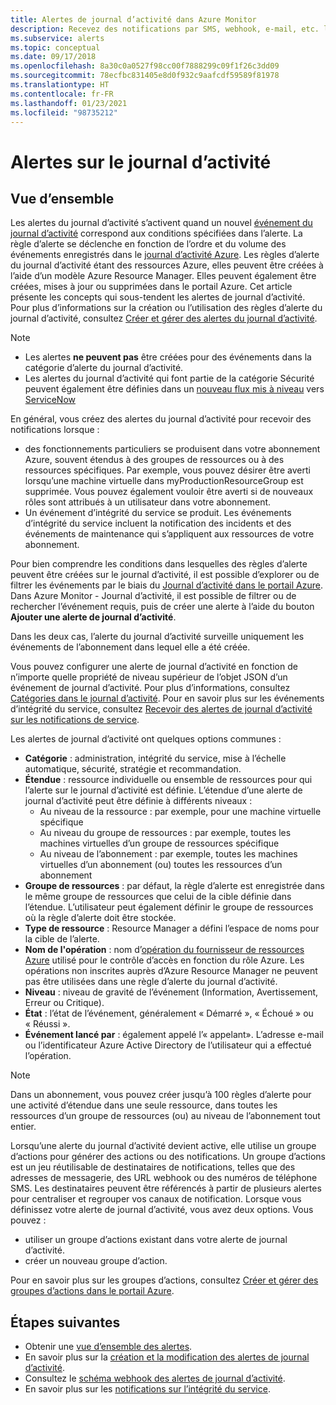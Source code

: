 ```yaml
---
title: Alertes de journal d’activité dans Azure Monitor
description: Recevez des notifications par SMS, webhook, e-mail, etc. lors de la survenue de certains événements dans le journal d’activité.
ms.subservice: alerts
ms.topic: conceptual
ms.date: 09/17/2018
ms.openlocfilehash: 8a30c0a0527f98cc00f7888299c09f1f26c3dd09
ms.sourcegitcommit: 78ecfbc831405e8d0f932c9aafcdf59589f81978
ms.translationtype: HT
ms.contentlocale: fr-FR
ms.lasthandoff: 01/23/2021
ms.locfileid: "98735212"
---
```

# <a name="alerts-on-activity-log"></a>Alertes sur le journal d’activité

## <a name="overview"></a>Vue d’ensemble

Les alertes du journal d’activité s’activent quand un nouvel [événement du journal d’activité](activity-log-schema.md) correspond aux conditions spécifiées dans l’alerte. La règle d’alerte se déclenche en fonction de l’ordre et du volume des événements enregistrés dans le [journal d’activité Azure](platform-logs-overview.md). Les règles d’alerte du journal d’activité étant des ressources Azure, elles peuvent être créées à l’aide d’un modèle Azure Resource Manager. Elles peuvent également être créées, mises à jour ou supprimées dans le portail Azure. Cet article présente les concepts qui sous-tendent les alertes de journal d’activité. Pour plus d’informations sur la création ou l’utilisation des règles d’alerte du journal d’activité, consultez [Créer et gérer des alertes du journal d’activité](alerts-activity-log.md).

> [!NOTE]
> * Les alertes **ne peuvent pas** être créées pour des événements dans la catégorie d’alerte du journal d’activité.
> * Les alertes du journal d’activité qui font partie de la catégorie Sécurité peuvent également être définies dans un [nouveau flux mis à niveau](../../security-center/continuous-export.md?tabs=azure-portal) vers [ServiceNow](../../security-center/export-to-siem.md)

En général, vous créez des alertes du journal d’activité pour recevoir des notifications lorsque :

* des fonctionnements particuliers se produisent dans votre abonnement Azure, souvent étendus à des groupes de ressources ou à des ressources spécifiques. Par exemple, vous pouvez désirer être averti lorsqu’une machine virtuelle dans myProductionResourceGroup est supprimée. Vous pouvez également vouloir être averti si de nouveaux rôles sont attribués à un utilisateur dans votre abonnement.
* Un événement d’intégrité du service se produit. Les événements d’intégrité du service incluent la notification des incidents et des événements de maintenance qui s’appliquent aux ressources de votre abonnement.

Pour bien comprendre les conditions dans lesquelles des règles d’alerte peuvent être créées sur le journal d’activité, il est possible d’explorer ou de filtrer les événements par le biais du [Journal d’activité dans le portail Azure](./activity-log.md#view-the-activity-log). Dans Azure Monitor - Journal d’activité, il est possible de filtrer ou de rechercher l’événement requis, puis de créer une alerte à l’aide du bouton **Ajouter une alerte de journal d’activité**.

Dans les deux cas, l’alerte du journal d’activité surveille uniquement les événements de l’abonnement dans lequel elle a été créée.

Vous pouvez configurer une alerte de journal d’activité en fonction de n’importe quelle propriété de niveau supérieur de l’objet JSON d’un événement de journal d’activité. Pour plus d’informations, consultez [Catégories dans le journal d’activité](./activity-log.md#view-the-activity-log). Pour en savoir plus sur les événements d’intégrité du service, consultez [Recevoir des alertes de journal d’activité sur les notifications de service](../../service-health/alerts-activity-log-service-notifications-portal.md). 

Les alertes de journal d’activité ont quelques options communes :

- **Catégorie** : administration, intégrité du service, mise à l’échelle automatique, sécurité, stratégie et recommandation. 
- **Étendue** : ressource individuelle ou ensemble de ressources pour qui l’alerte sur le journal d’activité est définie. L’étendue d’une alerte de journal d’activité peut être définie à différents niveaux :
    - Au niveau de la ressource : par exemple, pour une machine virtuelle spécifique
    - Au niveau du groupe de ressources : par exemple, toutes les machines virtuelles d’un groupe de ressources spécifique
    - Au niveau de l’abonnement : par exemple, toutes les machines virtuelles d’un abonnement (ou) toutes les ressources d’un abonnement
- **Groupe de ressources** : par défaut, la règle d’alerte est enregistrée dans le même groupe de ressources que celui de la cible définie dans l’étendue. L’utilisateur peut également définir le groupe de ressources où la règle d’alerte doit être stockée.
- **Type de ressource** : Resource Manager a défini l’espace de noms pour la cible de l’alerte.
- **Nom de l'opération** : nom d’[opération du fournisseur de ressources Azure](../../role-based-access-control/resource-provider-operations.md) utilisé pour le contrôle d’accès en fonction du rôle Azure. Les opérations non inscrites auprès d’Azure Resource Manager ne peuvent pas être utilisées dans une règle d’alerte du journal d’activité.
- **Niveau** : niveau de gravité de l’événement (Information, Avertissement, Erreur ou Critique).
- **État** : l’état de l’événement, généralement « Démarré », « Échoué » ou « Réussi ».
- **Événement lancé par** : également appelé l’« appelant». L’adresse e-mail ou l’identificateur Azure Active Directory de l’utilisateur qui a effectué l’opération.

> [!NOTE]
> Dans un abonnement, vous pouvez créer jusqu’à 100 règles d’alerte pour une activité d’étendue dans une seule ressource, dans toutes les ressources d’un groupe de ressources (ou) au niveau de l’abonnement tout entier.

Lorsqu’une alerte du journal d’activité devient active, elle utilise un groupe d’actions pour générer des actions ou des notifications. Un groupe d’actions est un jeu réutilisable de destinataires de notifications, telles que des adresses de messagerie, des URL webhook ou des numéros de téléphone SMS. Les destinataires peuvent être référencés à partir de plusieurs alertes pour centraliser et regrouper vos canaux de notification. Lorsque vous définissez votre alerte de journal d’activité, vous avez deux options. Vous pouvez :

* utiliser un groupe d’actions existant dans votre alerte de journal d’activité.
* créer un nouveau groupe d’action.

Pour en savoir plus sur les groupes d’actions, consultez [Créer et gérer des groupes d’actions dans le portail Azure](action-groups.md).


## <a name="next-steps"></a>Étapes suivantes

- Obtenir une [vue d’ensemble des alertes](alerts-overview.md).
- En savoir plus sur la [création et la modification des alertes de journal d’activité](alerts-activity-log.md).
- Consultez le [schéma webhook des alertes de journal d’activité](activity-log-alerts-webhook.md).
- En savoir plus sur les [notifications sur l’intégrité du service](../../service-health/service-notifications.md).